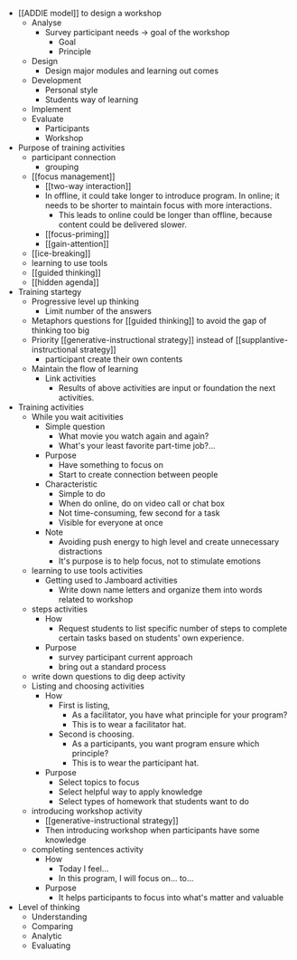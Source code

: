 - [[ADDIE model]] to design a workshop
    - Analyse
        - Survey participant needs -> goal of the workshop
            - Goal
            - Principle
    - Design
        - Design major modules and learning out comes
    - Development
        - Personal style
        - Students way of learning
    - Implement
    - Evaluate
        - Participants 
        - Workshop
- Purpose of training activities
    - participant connection
        - grouping
    - [[focus management]]
        - [[two-way interaction]]
        - In offline, it could take longer to introduce program. In online; it needs to be shorter to maintain focus with more interactions.
            - This leads to online could be longer than offline, because content could be delivered slower.
        - [[focus-priming]]
        - [[gain-attention]]
    - [[ice-breaking]]
    - learning to use tools
    - [[guided thinking]]
    - [[hidden agenda]]
- Training startegy
    - Progressive level up thinking
        - Limit number of the answers
    - Metaphors questions for [[guided thinking]] to avoid the gap of thinking too big
    - Priority [[generative-instructional strategy]] instead of [[supplantive-instructional strategy]]
        - participant create their own contents
    - Maintain the flow of learning 
        - Link activities
            - Results of above activities are input or foundation the next activities.
- Training activities
    - While you wait acitivities
        - Simple question 
            - What movie you watch again and again?
            - What's your least favorite part-time job?...
        - Purpose
            - Have something to focus on
            - Start to create connection between people
        - Characteristic
            - Simple to do
            - When do online, do on video call or chat box
            - Not time-consuming, few second for a task
            - Visible for everyone at once
        - Note
            - Avoiding push energy to high level and create unnecessary distractions
            - It's purpose is to help focus, not to stimulate emotions 
    - learning to use tools activities
        - Getting used to Jamboard activities
            - Write down name letters and organize them into words related to workshop
    - steps activities
        - How
            - Request students to list specific number of steps to complete certain tasks based on students' own experience.
        - Purpose
            - survey participant current approach
            - bring out a standard process
    - write down questions to dig deep activity
    - Listing and choosing activities
        - How
            - First is listing,
                - As a facilitator, you have what principle for your program?
                - This is to wear a facilitator hat.
            -  Second is choosing.
                - As a participants, you want program ensure which principle?
                - This is to wear the participant hat.
        - Purpose
            - Select topics to focus
            - Select helpful way to apply knowledge
            - Select types of homework that students want to do
    - introducing workshop activity
        - [[generative-instructional strategy]]
        - Then introducing workshop when participants have some knowledge
    - completing sentences activity
        - How
            - Today I feel...
            - In this program, I will focus on... to...
        - Purpose
            - It helps participants to focus into what's matter and valuable
- Level of thinking
    - Understanding
    - Comparing
    - Analytic
    - Evaluating
